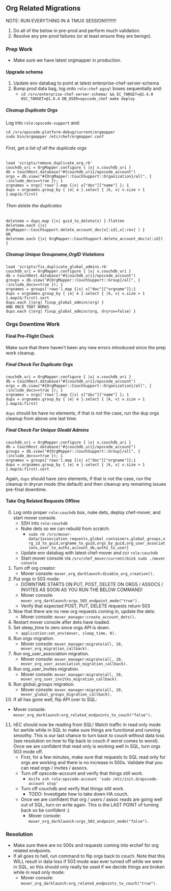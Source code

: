 ## Org Related Migrations

NOTE: RUN EVERYTHING IN A TMUX SESSION!!!!!!!!!

1. Do all of the below in pre-prod and perform much validation.
2. Resolve any pre-prod failures (or at least ensure they are benign).

### Prep Work

+ Make sure we have latest orgmapper in production.

#### Upgrade schema

1. Update env databag to point at latest enterprise-chef-server-schema
2. Bump prod data bag, log onto `role:chef-pgsql` boxes sequentially and:
   + `cd /srv/enterprise-chef-server-schema/ && EC_TARGET=@2.4.0 OSC_TARGET=@1.0.4 DB_USER=opscode_chef make deploy`

##### Cleanup Duplicate Orgs

Log into `role:opscode-support` and:

```
cd /srv/opscode-platform-debug/current/orgmapper
sudo bin/orgmapper /etc/chef/orgmapper.conf
```

###### First, get a list of all the duplicate orgs

```
load 'scripts/remove_duplicate_org.rb'
couchdb_uri = OrgMapper.configure { |x| x.couchdb_uri }
db = CouchRest.database("#{couchdb_uri}/opscode_account")
orgs = db.view("#{OrgMapper::CouchSupport::Organization}/all", { :include_docs=>true }); 1
orgnames = orgs['rows'].map {|x| x["doc"]["name"] }; 1
dups = orgnames.group_by { |e| e }.select { |k, v| v.size > 1 }.map(&:first)
```
###### Then delete the duplicates

```
deleteme = dups.map {|x| guid_to_delete(x) }.flatten
deleteme.each {|x| OrgMapper::CouchSupport.delete_account_doc(x[:id],x[:rev] ) }
OR
deleteme.each {|x| OrgMapper::CouchSupport.delete_account_doc(x[:id]) }

```

##### Cleanup Unique Groupname,OrgID Violations <a name="unique_groups"></a>

```
load 'scripts/fix_duplicate_global_admins.rb'
couchdb_uri = OrgMapper.configure { |x| x.couchdb_uri }
db = CouchRest.database("#{couchdb_uri}/opscode_account")
groups = db.view("#{OrgMapper::CouchSupport::Group}/all", { :include_docs=>true }); 1
orgnames = groups['rows'].map {|x| x["doc"]["orgname"]};1
dups = orgnames.group_by { |e| e }.select { |k, v| v.size > 1 }.map(&:first).sort
dups.each {|org| fixup_global_admins(org) }
AND ONCE THAT WORKS
dups.each {|org| fixup_global_admins(org, dryrun=false) }
```

### Orgs Downtime Work

#### Final Pre-Flight Check

Make sure that there haven't been any new errors introduced since the prep work cleanup.

##### Final Check For Duplicate Orgs

```
couchdb_uri = OrgMapper.configure { |x| x.couchdb_uri }
db = CouchRest.database("#{couchdb_uri}/opscode_account")
orgs = db.view("#{OrgMapper::CouchSupport::Organization}/all", { :include_docs=>true }); 1
orgnames = orgs['rows'].map {|x| x["doc"]["name"] }; 1
dups = orgnames.group_by { |e| e }.select { |k, v| v.size > 1 }.map(&:first)
```

`dups` should be have no elements, if that is not the case, run the dup orgs cleanup from above one last time.

##### Final Check For Unique Gloabl Admins

```
couchdb_uri = OrgMapper.configure { |x| x.couchdb_uri }
db = CouchRest.database("#{couchdb_uri}/opscode_account")
groups = db.view("#{OrgMapper::CouchSupport::Group}/all", { :include_docs=>true }); 1
orgnames = groups['rows'].map {|x| x["doc"]["orgname"]};1
dups = orgnames.group_by { |e| e }.select { |k, v| v.size > 1 }.map(&:first).sort
```

Again, `dups` should have zero elements, if that is not the case, run the cleanup in dryrun mode (the default) and then cleanup any remaining issues pre-final downtime.

#### Take Org Related Requests Offline

0. Log onto proper `role:couchdb` box, nuke dets, deploy chef-mover, and start mover console.
   + SSH into `role:couchdb`
   + Nuke dets so we can rebuild from scratch:
     - `sudo rm /srv/moser-data/{association_requests,global_containers,global_groups,org_id_to_guid,orgname_to_guid,orgs_by_guid,org_user_associations,user_to_authz,account_db,authz_to_user}`
   + Update env databag with latest chef-mover and ccr `role:couchdb`
   + Start mover console via `/srv/chef_mover/current/bin$ sudo ./mover console`
1. Turn off org creator:
   + Mover console: `mover_org_darklaunch:disable_org_creation().` 
2. Put orgs in 503 mode:
   + DOWNTIME STARTS ON PUT, POST, DELETE ON ORGS / ASSOCS / INVITES AS SOON AS YOU RUN THE BELOW COMMAND!
   + Mover console: `mover_org_darklaunch:orgs_503_endpoint_mode("true").`
   + Verify that expected POST, PUT, DELETE requests return 503
3. Now that there are no new org requests coming in, update the dets:
   + Mover console: `mover_manager:create_account_dets().`
4. Restart mover console after dets have loaded.
5. Set sleep_time to zero since orgs API is down.
   + `application:set_env(mover, sleep_time, 0).`
6. Run orgs migration.
   + Mover console: `mover_manager:migrate(all, 20, mover_org_migration_callback).`
7. Run org_user_association migration.
   + Mover console: `mover_manager:migrate(all, 20, mover_org_user_association_migration_callback).`
8. Run org_user_invites migration.
   + Mover console: `mover_manager:migrate(all, 20, mover_org_user_invites_migration_callback).`
9. Run global_groups migration.
   + Mover console: `mover_manager:migrate(all, 20, mover_global_groups_migration_callback).`
10. If all has gone well, flip API over to SQL:
   + Mover console: `mover_org_darklaunch:org_related_endpoints_to_couch("false").`
11. hEC should now be reading from SQL! Watch traffic in read only mode for awhile while in SQL to make sure things are functional and running smoothy. This is our last chance to turn back to couch without data loss (see resolution on how to flip back to couch if worst comes to worst). Once we are confident that read only is working well in SQL, turn orgs 503 mode off.
    + First, for a few minutes, make sure that requests to SQL read only for orgs are working and there is no increase in 500s. Validate that you can read orgs / invites / assocs.
    + Turn off opscode-account and verify that things still work.
      - `knife ssh role:opscode-account 'sudo /etc/init.d/opscode-account stop'`
    + Turn off couchdb and verify that things still work.
      - TODO: Investigate how to take down HA couch.
    + Once we are confident that org / users / assoc reads are going well out of SQL, turn on write again. This is the LAST POINT of turning back so be confident :)
      - Mover console: `mover_org_darklaunch:orgs_503_endpoint_mode("false").`

### Resolution
+ Make sure there are no 500s and requests coming into erchef for org related endpoints.
+ If all goes to hell, run command to flip orgs back to couch. Note that this WILL result in data loss if 503 mode was ever turned off while we were in SQL, so this should only really be used if we decide things are broken while in read only mode:
  + Mover console: `mover_org_darklaunch:org_related_endpoints_to_couch("true").`
